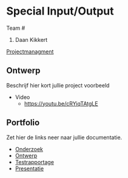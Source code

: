 # Special Input/Output
Team #
1. Daan Kikkert

[Projectmanagment]() <Trello scrumboard bijvoorbeeld>

## Ontwerp
Beschrijf hier kort jullie project
voorbeeld
* Video
  * https://youtu.be/cRYiqTAtgLE

## Portfolio
Zet hier de links neer naar jullie documentatie.

* [Onderzoek](https://drive.google.com/file/d/1gIzc7L1vJv2cHOMUZ0dajjtkuf0Uqoax/view?usp=sharing)
* [Ontwerp]()
* [Testrapportage](https://drive.google.com/file/d/1FzBXCSBgiAeMWszn0muS6_MYaxV5bxjl/view?usp=sharing)
* [Presentatie]()
